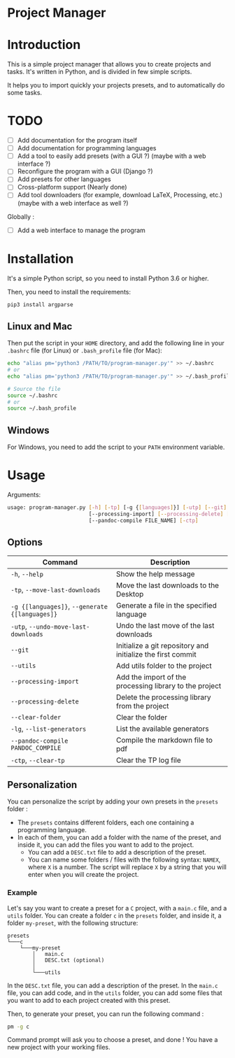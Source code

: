 # Project Manager

# Introduction

This is a simple project manager that allows you to create projects and tasks. It's written in Python, and is divided in few simple scripts.

It helps you to import quickly your projects presets, and to automatically do some tasks.

# TODO

- [ ] Add documentation for the program itself
- [ ] Add documentation for programming languages
- [ ] Add a tool to easily add presets (with a GUI ?) (maybe with a web interface ?)
- [ ] Reconfigure the program with a GUI (Django ?)
- [ ] Add presets for other languages
- [ ] Cross-platform support (Nearly done)
- [ ] Add tool downloaders (for example, download LaTeX, Processing, etc.) (maybe with a web interface as well ?)

Globally : 

- [ ] Add a web interface to manage the program


# Installation

It's a simple Python script, so you need to install Python 3.6 or higher.

Then, you need to install the requirements:
```bash
pip3 install argparse
```

## Linux and Mac

Then put the script in your `HOME` directory, and add the following line in your `.bashrc` file (for Linux) or `.bash_profile` file (for Mac):

```bash
echo "alias pm='python3 /PATH/TO/program-manager.py'" >> ~/.bashrc
# or
echo "alias pm='python3 /PATH/TO/program-manager.py'" >> ~/.bash_profile

# Source the file
source ~/.bashrc
# or
source ~/.bash_profile
```

## Windows

For Windows, you need to add the script to your `PATH` environment variable.

# Usage

Arguments:
```bash
usage: program-manager.py [-h] [-tp] [-g {[languages]}] [-utp] [--git] [--utils]
                          [--processing-import] [--processing-delete] [--clear-folder] [-lg]
                          [--pandoc-compile FILE_NAME] [-ctp]
```

## Options

<!-- 
 options:
  -h, --help            show this help message and exit
  -tp, --move-last-downloads
                        Move the last downloads to the Desktop
  -g {processing,latex,java,html,c}, --generate {processing,latex,java,html,c}
                        Generate a file in the specified language
  -utp, --undo-move-last-downloads
                        Undo the last move of the last downloads
  --git                 Initialize a git repository and initialize the first commit
  --utils               Add utils folder to the project
  --processing-import   Add the import of the processing library to the project
  --processing-delete   Delete the processing library from the project
  --clear-folder        Clear the folder
  -lg, --list-generators
                        List the available generators
  --pandoc-compile PANDOC_COMPILE
                        Compile the markdown file to pdf

Make a table with the options (commands are between "`")

 -->

| Command | Description |
| --- | --- |
| `-h`, `--help` | Show the help message |
| `-tp`, `--move-last-downloads` | Move the last downloads to the Desktop |
| `-g {[languages]}`, `--generate {[languages]}` | Generate a file in the specified language |
| `-utp`, `--undo-move-last-downloads` | Undo the last move of the last downloads |
| `--git` | Initialize a git repository and initialize the first commit |
| `--utils` | Add utils folder to the project |
| `--processing-import` | Add the import of the processing library to the project |
| `--processing-delete` | Delete the processing library from the project |
| `--clear-folder` | Clear the folder |
| `-lg`, `--list-generators` | List the available generators |
| `--pandoc-compile PANDOC_COMPILE` | Compile the markdown file to pdf |
| `-ctp`, `--clear-tp` | Clear the TP log file |


## Personalization

You can personalize the script by adding your own presets in the `presets` folder :

- The `presets` contains different folders, each one containing a programming language.
- In each of them, you can add a folder with the name of the preset, and inside it, you can add the files you want to add to the project.
  - You can add a `DESC.txt` file to add a description of the preset.
  - You can name some folders / files with the following syntax: `NAMEX`, where `X` is a number. The script will replace `X` by a string that you will enter when you will create the project.

### Example

Let's say you want to create a preset for a `C` project, with a `main.c` file, and a `utils` folder. You can create a folder `c` in the `presets` folder, and inside it, a folder `my-preset`, with the following structure:

```
presets
└───c
    └───my-preset
        │   main.c
        │   DESC.txt (optional)
        │
        └───utils
```

In the `DESC.txt` file, you can add a description of the preset. In the `main.c` file, you can add code, and in the `utils` folder, you can add some files that you want to add to each project created with this preset.

Then, to generate your preset, you can run the following command :

```bash
pm -g c
```

Command prompt will ask you to choose a preset, and done ! You have a new project with your working files.

